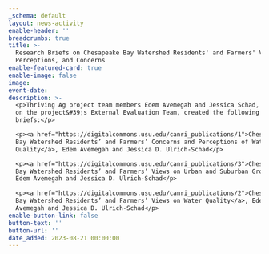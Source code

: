 ```yaml
---
_schema: default
layout: news-activity
enable-header: ''
breadcrumbs: true
title: >-
  Research Briefs on Chesapeake Bay Watershed Residents' and Farmers' Views,
  Perceptions, and Concerns
enable-featured-card: true
enable-image: false
image:
event-date:
description: >-
  <p>Thriving Ag project team members Edem Avemegah and Jessica Schad, who are
  on the project&#39;s External Evaluation Team, created the following research
  briefs:</p>

  <p><a href="https://digitalcommons.usu.edu/canri_publications/1">Chesapeake
  Bay Watershed Residents’ and Farmers’ Concerns and Perceptions of Water
  Quality</a>, Edem Avemegah and Jessica D. Ulrich-Schad</p>

  <p><a href="https://digitalcommons.usu.edu/canri_publications/3">Chesapeake
  Bay Watershed Residents’ and Farmers’ Views on Urban and Suburban Growth</a>,
  Edem Avemegah and Jessica D. Ulrich-Schad</p>

  <p><a href="https://digitalcommons.usu.edu/canri_publications/2">Chesapeake
  Bay Watershed Residents’ and Farmers’ Views on Water Quality</a>, Edem
  Avemegah and Jessica D. Ulrich-Schad</p>
enable-button-link: false
button-text: ''
button-url: ''
date_added: 2023-08-21 00:00:00
---
```

